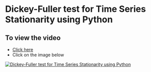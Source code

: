 # Dickey-Fuller test for Time Series Stationarity using Python
## To view the video
* [Click here](https://youtu.be/warCSvy1DMk)
* Click on the image below

[![Dickey-Fuller test for Time Series Stationarity using Python](http://img.youtube.com/vi/warCSvy1DMk/0.jpg)](http://www.youtube.com/watch?v=warCSvy1DMk)
